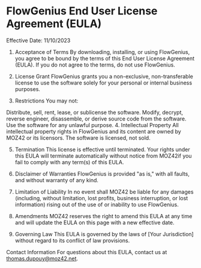 # FlowGenius End User License Agreement (EULA)

Effective Date: 11/10/2023

1. Acceptance of Terms
By downloading, installing, or using FlowGenius, you agree to be bound by the terms of this End User License Agreement (EULA). If you do not agree to the terms, do not use FlowGenius.

2. License Grant
FlowGenius grants you a non-exclusive, non-transferable license to use the software solely for your personal or internal business purposes.

3. Restrictions
You may not:

Distribute, sell, rent, lease, or sublicense the software.
Modify, decrypt, reverse engineer, disassemble, or derive source code from the software.
Use the software for any unlawful purpose.
4. Intellectual Property
All intellectual property rights in FlowGenius and its content are owned by MOZ42 or its licensors. The software is licensed, not sold.

5. Termination
This license is effective until terminated. Your rights under this EULA will terminate automatically without notice from MOZ42if you fail to comply with any term(s) of this EULA.

6. Disclaimer of Warranties
FlowGenius is provided "as is," with all faults, and without warranty of any kind.

7. Limitation of Liability
In no event shall MOZ42 be liable for any damages (including, without limitation, lost profits, business interruption, or lost information) rising out of the use of or inability to use FlowGenius.

8. Amendments
MOZ42 reserves the right to amend this EULA at any time and will update the EULA on this page with a new effective date.

9. Governing Law
This EULA is governed by the laws of [Your Jurisdiction] without regard to its conflict of law provisions.

Contact Information
For questions about this EULA, contact us at thomas.dupouy@moz42.net.